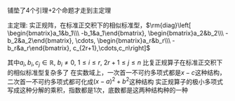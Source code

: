 铺垫了4个引理+2个命题才走到主定理

主定理: 实正规阵，在标准正交积下的相似标准型，$\rm{diag}\left[
\begin{bmatrix}a_1&b_1\\\ -b_1&a_1\end{bmatrix},
\begin{bmatrix}a_2&b_2\\\ -b_2&a_2\end{bmatrix},
\cdots,
\begin{bmatrix}a_r&b_r\\\  -b_r&a_r\end{bmatrix}, c_{2r+1},\cdots,c_n\right]$

其中$a_i,b_i,c_j\in\mathbb R,\ b_i\neq0,\ 1\le i\le r,\ 2r+1\le j\le n$
比复正规算子在标准正交积下的相似标准型复杂多了
在实数域上，一次首一不可约多项式都是$x-c$这种结构，二次首一不可约多项式都可化成$(x-a)^2+b^2$这种结构
实正规算子的极小多项式写成这种分解的乘积，指数都是1次，底数都是这两种结构种的一种
